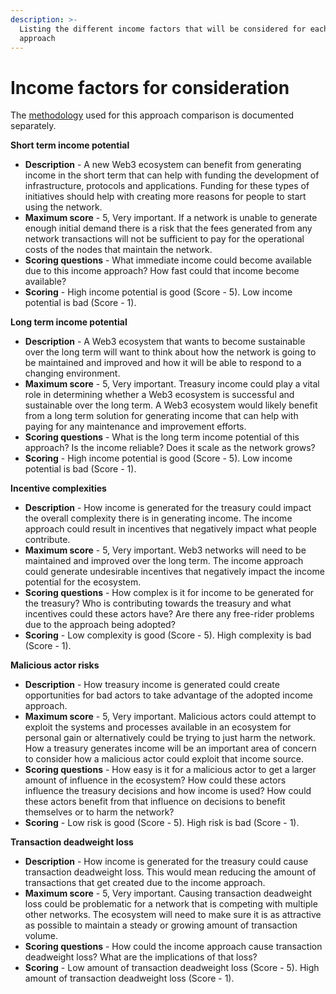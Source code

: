 ```yaml
---
description: >-
  Listing the different income factors that will be considered for each income
  approach
---
```


# Income factors for consideration

The [methodology](https://docs.treasuries.io/analysis/approach-comparison-methodology) used for this approach comparison is documented separately.



**Short term income potential**

* **Description** - A new Web3 ecosystem can benefit from generating income in the short term that can help with funding the development of infrastructure, protocols and applications. Funding for these types of initiatives should help with creating more reasons for people to start using the network.
* **Maximum score** - 5, Very important. If a network is unable to generate enough initial demand there is a risk that the fees generated from any network transactions will not be sufficient to pay for the operational costs of the nodes that maintain the network.
* **Scoring questions** - What immediate income could become available due to this income approach? How fast could that income become available?
* **Scoring** - High income potential is good (Score - 5). Low income potential is bad (Score - 1).



**Long term income potential**

* **Description** - A Web3 ecosystem that wants to become sustainable over the long term will want to think about how the network is going to be maintained and improved and how it will be able to respond to a changing environment.
* **Maximum score** - 5, Very important. Treasury income could play a vital role in determining whether a Web3 ecosystem is successful and sustainable over the long term. A Web3 ecosystem would likely benefit from a long term solution for generating income that can help with paying for any maintenance and improvement efforts.
* **Scoring questions** - What is the long term income potential of this approach? Is the income reliable? Does it scale as the network grows?
* **Scoring** - High income potential is good (Score - 5). Low income potential is bad (Score - 1).



**Incentive complexities**

* **Description** - How income is generated for the treasury could impact the overall complexity there is in generating income. The income approach could result in incentives that negatively impact what people contribute.
* **Maximum score** - 5, Very important. Web3 networks will need to be maintained and improved over the long term. The income approach could generate undesirable incentives that negatively impact the income potential for the ecosystem.
* **Scoring questions** - How complex is it for income to be generated for the treasury? Who is contributing towards the treasury and what incentives could these actors have? Are there any free-rider problems due to the approach being adopted?
* **Scoring** - Low complexity is good (Score - 5). High complexity is bad (Score - 1).



**Malicious actor risks**

* **Description** - How treasury income is generated could create opportunities for bad actors to take advantage of the adopted income approach.
* **Maximum score** - 5, Very important. Malicious actors could attempt to exploit the systems and processes available in an ecosystem for personal gain or alternatively could be trying to just harm the network. How a treasury generates income will be an important area of concern to consider how a malicious actor could exploit that income source.
* **Scoring questions** - How easy is it for a malicious actor to get a larger amount of influence in the ecosystem? How could these actors influence the treasury decisions and how income is used? How could these actors benefit from that influence on decisions to benefit themselves or to harm the network?
* **Scoring** - Low risk is good (Score - 5). High risk is bad (Score - 1).



**Transaction deadweight loss**

* **Description** - How income is generated for the treasury could cause transaction deadweight loss. This would mean reducing the amount of transactions that get created due to the income approach.
* **Maximum score** - 5, Very important. Causing transaction deadweight loss could be problematic for a network that is competing with multiple other networks. The ecosystem will need to make sure it is as attractive as possible to maintain a steady or growing amount of transaction volume.
* **Scoring questions** - How could the income approach cause transaction deadweight loss? What are the implications of that loss?
* **Scoring** - Low amount of transaction deadweight loss (Score - 5). High amount of transaction deadweight loss (Score - 1).
